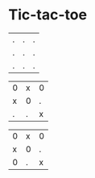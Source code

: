 # Tic-tac-toe



||||           
|---|---|---|  
| . | . | . |  
| . | . | . |  
| . | . | . |  

||||           
|---|---|---|  
| 0 | x | 0 |  
| x | 0 | . |  
| . | . | x |  

||||           
|---|---|---|  
| 0 | x | 0 |  
| x | 0 | . |  
| 0 | . | x | 